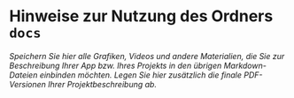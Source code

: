 # Hinweise zur Nutzung des Ordners `docs`

_Speichern Sie hier alle Grafiken, Videos und andere Materialien, die Sie zur Beschreibung Ihrer App bzw. Ihres Projekts in den übrigen Markdown-Dateien einbinden möchten. Legen Sie hier zusätzlich die finale PDF-Versionen Ihrer Projektbeschreibung ab._